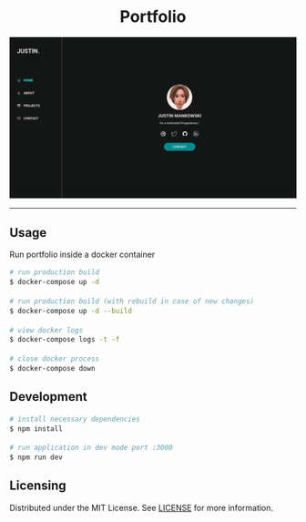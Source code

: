 <h1 align="center">Portfolio</h1>
<img src="./screenshot.png" />


_________________

## Usage

Run portfolio inside a docker container

```bash
# run production build
$ docker-compose up -d

# run production build (with rebuild in case of new changes)
$ docker-compose up -d --build

# view docker logs
$ docker-compose logs -t -f

# close docker process
$ docker-compose down
```

## Development

```bash
# install necessary dependencies
$ npm install

# run application in dev mode port :3000
$ npm run dev
```

## Licensing

Distributed under the MIT License. See [LICENSE](LICENSE.md) for more information.